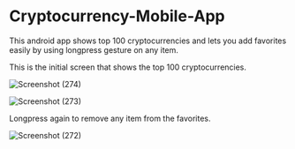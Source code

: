 # Cryptocurrency-Mobile-App
This android app shows top 100 cryptocurrencies and lets you add favorites easily by using longpress gesture on any item.  

This is the initial screen that shows the top 100 cryptocurrencies.

![Screenshot (274)](https://user-images.githubusercontent.com/94324724/209459977-b02ed126-6319-4d72-ad50-9e9cd890824e.png)

![Screenshot (273)](https://user-images.githubusercontent.com/94324724/209459981-ff415e70-7bf1-4e36-ae21-afe81522792f.png)

Longpress again to remove any item from the favorites.

![Screenshot (272)](https://user-images.githubusercontent.com/94324724/209459983-f3a8bf21-ff32-4f04-ba82-e7b84713b1bf.png)
